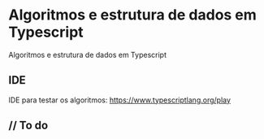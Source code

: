 # Algoritmos e estrutura de dados em Typescript
 Algoritmos e estrutura de dados em Typescript
 
 ## IDE
 IDE para testar os algoritmos: https://www.typescriptlang.org/play


## // To do
